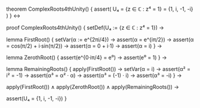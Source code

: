 theorem ComplexRoots4thUnity() {
  assert(
    U₄ = {z ∈ ℂ : z⁴ = 1} = {1, i, -1, -i}
  )
} ↔

proof ComplexRoots4thUnity() {
  setDef(U₄ := {z ∈ ℂ : z⁴ = 1}) →
  
  lemma FirstRoot() {
    setVar(α := e^{2πi/4}) →
    assert(α = e^{iπ/2}) →
    assert(α = cos(π/2) + i·sin(π/2)) →
    assert(α = 0 + i·1) →
    assert(α = i)
  } →
  
  lemma ZerothRoot() {
    assert(e^{0·iπ/4} = e⁰) →
    assert(e⁰ = 1)
  } →
  
  lemma RemainingRoots() {
    apply(FirstRoot()) →
    setVar(α = i) →
    assert(α² = i² = -1) →
    assert(α³ = α² · α) →
    assert(α³ = (-1) · i) →
    assert(α³ = -i)
  } →
  
  apply(FirstRoot()) ∧
  apply(ZerothRoot()) ∧
  apply(RemainingRoots()) →
  
  assert(U₄ = {1, i, -1, -i})
}